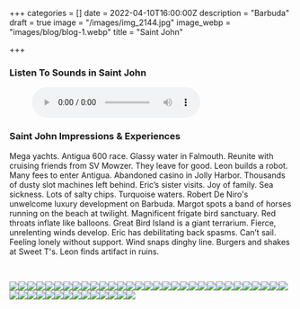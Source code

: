 +++
categories = []
date = 2022-04-10T16:00:00Z
description = "Barbuda"
draft = true
image = "/images/img_2144.jpg"
image_webp = "images/blog/blog-1.webp"
title = "Saint John"

+++
<p> <p>

### Listen To Sounds in Saint John

<figure> <figcaption></figcaption> <audio controls src="/images/antigua-audio-for-blog-mixdown.mp3"> Your browser does not support the <code>audio</code> element. </audio> </figure> <p>

### Saint John Impressions & Experiences

<span class="impressions">Mega yachts. Antigua 600 race. Glassy water in Falmouth. Reunite with cruising friends from SV Mowzer. They leave for good. Leon builds a robot. Many fees to enter Antigua. Abandoned casino in Jolly Harbor. Thousands of dusty slot machines left behind. Eric’s sister visits. Joy of family. Sea sickness. Lots of salty chips. Turquoise waters. Robert De Niro's unwelcome luxury development on Barbuda. Margot spots a band of horses running on the beach at twilight. Magnificent frigate bird sanctuary. Red throats inflate like balloons. Great Bird Island is a giant terrarium. Fierce, unrelenting winds develop. Eric has debilitating back spasms. Can’t sail. Feeling lonely without support. Wind snaps dinghy line. Burgers and shakes at Sweet T's. Leon finds artifact in ruins.</span>

<br>

![](/images/pxl_20220402_153257225.jpg)![](/images/img_2167.jpg)![](/images/img_2193.jpg)![](/images/img_2004.jpg)![](/images/img_2171.jpg)![](/images/img_2229.jpg)![](/images/img_2087.jpg)![](/images/img_2117.jpg)![](/images/img_2165.jpg)![](/images/pxl_20220404_225540934.jpg)![](/images/img_1999.jpg)![](/images/img_2221.jpg)![](/images/img_2177.jpg)![](/images/pxl_20220410_174426023.jpg)![](/images/pxl_20220328_221451577.jpg)![](/images/img_2133.jpg)![](/images/img_2124.jpg)![](/images/img_2030.jpg)![](/images/pxl_20220409_012932663-night.jpg)![](/images/pxl_20220404_225441811.jpg)![](/images/pxl_20220403_143758359.jpg)![](/images/img_2267.jpg)![](/images/img_2218.jpg)![](/images/img_2212.jpg)![](/images/img_2156.jpg)![](/images/img_2144.jpg)![](/images/img_2044.jpg)![](/images/img_2070.jpg)![](/images/pxl_20220404_225447384.jpg)![](/images/pxl_20220404_225428677.jpg)![](/images/pxl_20220328_144736914.jpg)![](/images/img_2254.jpg)![](/images/img_2204.jpg)![](/images/img_2139.jpg)![](/images/img_2159.jpg)![](/images/img_2136.jpg)![](/images/img_2064.jpg)![](/images/img_2007.jpg)![](/images/img_2026.jpg)![](/images/pxl_20220328_221511112.jpg)![](/images/img_2239.jpg)![](/images/img_2180.jpg)![](/images/pxl_20220404_225527275.jpg)![](/images/img_1995.jpg)![](/images/img_1980.jpg)